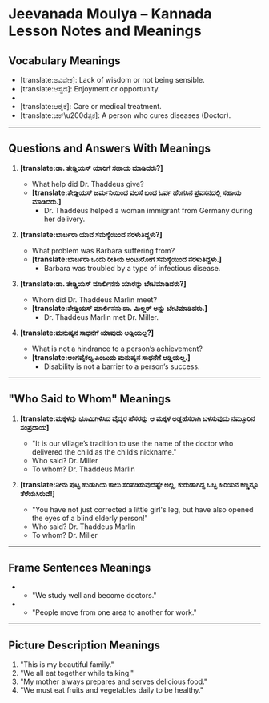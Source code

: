 # Jeevanada Moulya – Kannada Lesson Notes and Meanings

## Vocabulary Meanings

- [translate:ಅವಿವೇಕ]: Lack of wisdom or not being sensible.
- [translate:ಆಸ್ವದ]: Enjoyment or opportunity.
- [translate:ಲೇಸು]: Good.
- [translate:ಆರೈಕೆ]: Care or medical treatment.
- [translate:ಚಿಕ್\u200dತ್ಸಕ]: A person who cures diseases (Doctor).

---

## Questions and Answers With Meanings

1. **[translate:ಡಾ. ತೇಡ್ಡಿಯಸ್‌ ಯಾರಿಗೆ ಸಹಾಯ ಮಾಡಿದರು?]**
   - What help did Dr. Thaddeus give?
   - **[translate:ತೇಡ್ಡಿಯಸ್‌  ಜರ್ಮನಿಯಿಂದ ವಲಸೆ ಬಂದ ಓರ್ವ ಹೆಂಗಸಿನ ಪ್ರವಸನದಲ್ಲಿ ಸಹಾಯ ಮಾಡಿದರು.]**
     - Dr. Thaddeus helped a woman immigrant from Germany during her delivery.

2. **[translate:ಬಾರ್ಬರಾ ಯಾವ ಸಮಸ್ಯೆಯಿಂದ ನರಳುತಿದ್ದಳು?]**
   - What problem was Barbara suffering from?
   - **[translate:ಬಾರ್ಬರಾ ಒಂದು ರೀತಿಯ ಅಂಟುರೋಗ ಸಮಸ್ಯೆಯಿಂದ ನರಳುತಿದ್ದಳು.]**
     - Barbara was troubled by a type of infectious disease.

3. **[translate:ಡಾ. ತೇಡ್ಡಿಯಸ್‌ ಮಾರ್ಲಿನನು ಯಾರನ್ನು ಬೇಟಿಮಾಡಿದರು?]**
   - Whom did Dr. Thaddeus Marlin meet?
   - **[translate:ತೇಡ್ಡಿಯಸ್‌ ಮಾರ್ಲಿನನು ಡಾ. ಮಿಲ್ಲರ್ ಅನ್ನು ಬೇಟಿಮಾಡಿದರು.]**
     - Dr. Thaddeus Marlin met Dr. Miller.

4. **[translate:ಮನುಷ್ಯನ ಸಾಧನೆಗೆ ಯಾವುದು ಅಡ್ಡಿಯಲ್ಲ?]**
   - What is not a hindrance to a person’s achievement?
   - **[translate:ಅಂಗವೈಕಲ್ಯ ಎಂಬುದು ಮನುಷ್ಯನ ಸಾಧನೆಗೆ ಅಡ್ಡಿಯಲ್ಲ.]**
     - Disability is not a barrier to a person’s success.

---

## "Who Said to Whom" Meanings

1. **[translate:ಮಕ್ಕಳನ್ನು ಭೂಮಿಗಿಳಿಸಿದ ವೈದ್ಯರ ಹೆಸರನ್ನು ಆ ಮಕ್ಕಳ ಅಡ್ಡಹೆಸರಾಗಿ ಬಳಸುವುದು ನಮ್ಮೂರಿನ ಸಂಪ್ರದಾಯ]**
   - "It is our village’s tradition to use the name of the doctor who delivered the child as the child’s nickname."
   - Who said? Dr. Miller  
   - To whom? Dr. Thaddeus Marlin

2. **[translate:ನೀನು ಪುಟ್ಟ ಹುಡುಗಿಯ ಕಾಲು ಸರಿಪಡಿಸುವುದಷ್ಟೇ ಅಲ್ಲ, ಕುರುಡಾಗಿದ್ದ ಒಬ್ಬ ಹಿರಿಯನ ಕಣ್ಣನ್ನೂ ತೆರೆಯಸಿರುವೆ!]**
   - "You have not just corrected a little girl's leg, but have also opened the eyes of a blind elderly person!"
   - Who said? Dr. Thaddeus Marlin  
   - To whom? Dr. Miller

---

## Frame Sentences Meanings

- [translate:ವೈದ್ಯ]: Doctor  
  - "We study well and become doctors."
- [translate:ವಲಸೆ]: Migration  
  - "People move from one area to another for work."

---

## Picture Description Meanings

1. "This is my beautiful family."
2. "We all eat together while talking."
3. "My mother always prepares and serves delicious food."
4. "We must eat fruits and vegetables daily to be healthy."
